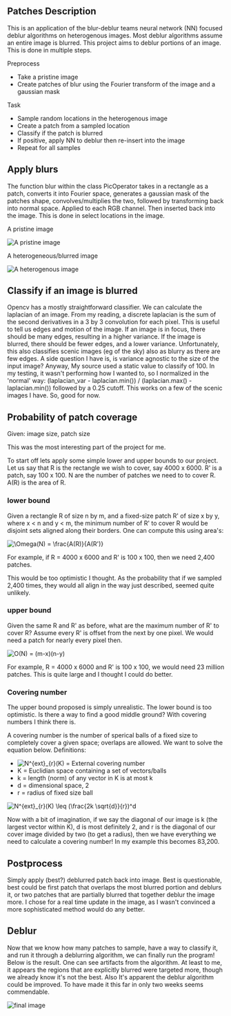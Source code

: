 
## Patches Description

This is an application of the blur-deblur teams
neural network (NN) focused deblur algorithms on heterogenous images.
Most deblur algorithms assume an entire image is blurred. This project
aims to deblur portions of an image. This is done in multiple steps.

Preprocess

* Take a pristine image
* Create patches of blur using the Fourier transform of the image and a gaussian mask

Task

* Sample random locations in the heterogenous image
* Create a patch from a sampled location
* Classify if the patch is blurred
* If positive, apply NN to deblur then re-insert into the image
* Repeat for all samples


## Apply blurs

The function blur within the class PicOperator takes in a rectangle as a patch,
converts it into Fourier space, generates a gaussian mask of the patches shape,
convolves/multiplies the two, followed by transforming back into normal space.
Applied to each RGB channel. Then inserted back into the image. This is done in
select locations in the image.

A pristine image

![A pristine image](images/DSC00462.JPG "pristine image")

A heterogeneous/blurred image

![A heterogenous image](output/img_de-blurred_blocks_result_DSC00462.png "heterogenous/blurred image")


## Classify if an image is blurred

Opencv has a mostly straightforward classifier. We can calculate the laplacian of an
image. From my reading, a discrete laplacian is the sum of the second derivatives in a
3 by 3 convolution for each pixel. This is useful to tell us edges and motion of the
image. If an image is in focus, there should be many edges, resulting in a higher variance.
If the image is blurred, there should be fewer edges, and a lower variance. Unfortunately,
this also classifies scenic images (eg of the sky) also as blurry as there are few edges.
A side question I have is, is variance agnostic to the size of the input image? Anyway,
My source used a static value to classify of 100. In my testing, it wasn't performing
how I wanted to, so I normalized in the 'normal' way:
(laplacian_var - laplacian.min()) / (laplacian.max() - laplacian.min())
followed by a 0.25 cutoff. This works on a few of the scenic images I have. So,
good for now.

## Probability of patch coverage

Given: image size, patch size

This was the most interesting part of the project for me.

To start off lets apply some simple lower and upper bounds to our project.
Let us say that R is the rectangle we wish to cover, say 4000 x 6000.
R' is a patch, say 100 x 100. N are the number of patches we need to to cover R.
A(R) is the area of R.

### lower bound

Given a rectangle R of size n by m, and a fixed-size patch R' of size x by y, where x < n and
y < m, the minimum number of R' to cover R would be disjoint sets aligned along their borders.
One can compute this using area's:

<img src="https://latex.codecogs.com/svg.latex?\Omega(N)&space;=&space;\frac{A(R)}{A(R')}" title="\Omega(N) = \frac{A(R)}{A(R')}" />

For example, if R = 4000 x 6000 and R' is 100 x 100, then we need 2,400 patches.

This would be too optimistic I thought. As the probability that if we sampled 2,400
times, they would all align in the way just described, seemed quite unlikely.

### upper bound

Given the same R and R' as before, what are the maximum number of R' to cover R? Assume every R'
is offset from the next by one pixel. We would need a patch for nearly every pixel then.

<img src="https://latex.codecogs.com/svg.latex?O(N)&space;=&space;(m-x)(n-y)" title="O(N) = (m-x)(n-y)" />

For example, R = 4000 x 6000 and R' is 100 x 100, we would need 23 million patches. This is
quite large and I thought I could do better.

### Covering number

The upper bound proposed is simply unrealistic. The lower bound is too optimistic.
Is there a way to find a good middle ground? With covering numbers I think there is.

A covering number is the number of sperical balls of a fixed size to completely cover a
given space; overlaps are allowed. We want to solve the equation below.
Definitions:
 - <img src="https://latex.codecogs.com/svg.latex?N^{ext}_{r}(K)" title="N^{ext}_{r}(K)" /> = External covering number
 - K = Euclidian space containing a set of vectors/balls
 - k = length (norm) of any vector in K is at most k
 - d = dimensional space, 2
 - r = radius of fixed size ball

<img src="https://latex.codecogs.com/svg.latex?N^{ext}_{r}(K)&space;\leq&space;(\frac{2k&space;\sqrt{d}}{r})^d" title="N^{ext}_{r}(K) \leq (\frac{2k \sqrt{d}}{r})^d" />

Now with a bit of imagination, if we say the diagonal of our image is k (the largest vector within K), d is most
definitely 2, and r is the diagonal of our cover image divided by two (to get a radius), then we have everything we
need to calculate a covering number! In my example this becomes 83,200.


## Postprocess

Simply apply (best?) deblurred patch back into image. Best is questionable,
best could be first patch that overlaps the most blurred portion and deblurs it, or
two patches that are partially blurred that together deblur the image more. I chose
for a real time update in the image, as I wasn't convinced a more sophisticated
method would do any better.

## Deblur

Now that we know how many patches to sample, have a way to classify it, and run it through
a deblurring algorithm, we can finally run the program! Below is the result. One can see
artifacts from the algorithm. At least to me, it appears the regions that are explicitly
blurred were targeted more, though we already know it's not the best. Also It's apparent
the deblur algorithm could be improved. To have made it this far in only two weeks seems commendable.

![final image](output/img_de-blurred_covering_DSC00462.png "final 'deblurred' image")
